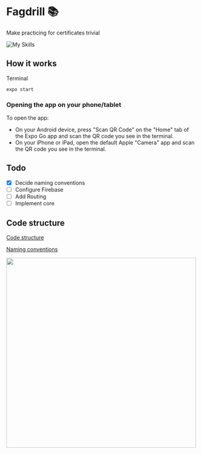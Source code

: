 # Fagdrill :books:
Make practicing for certificates trivial

![My Skills](https://skillicons.dev/icons?i=react,firebase)

## How it works
Terminal
```
expo start
```
### Opening the app on your phone/tablet
To open the app:

- On your Android device, press "Scan QR Code" on the "Home" tab of the Expo Go app and scan the QR code you see in the terminal.
- On your iPhone or iPad, open the default Apple "Camera" app and scan the QR code you see in the terminal.

## Todo
- [X] Decide naming conventions
- [ ] Configure Firebase
- [ ] Add Routing
- [ ] Implement core

## Code structure
[Code structure](https://medium.com/the-andela-way/how-to-structure-a-react-native-app-for-scale-a29194cd33fc)

[Naming conventions](https://gilshaan.medium.com/react-native-coding-standards-and-best-practices-5b4b5c9f4076)

<img src="https://miro.medium.com/max/720/0*wWlpL49JC_WqRu6Z.webp" width="500"/>
